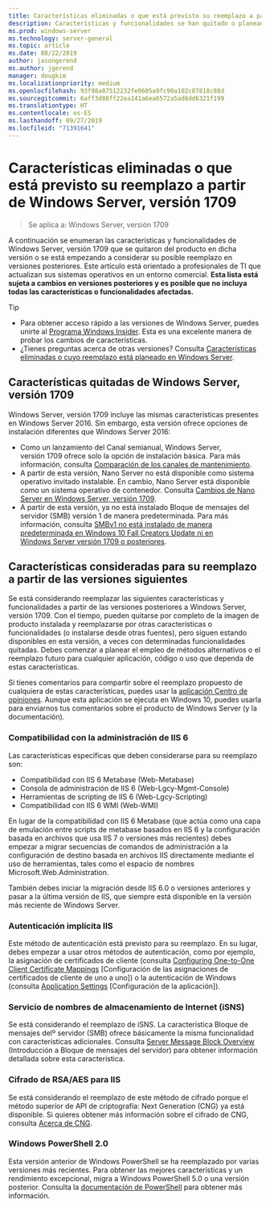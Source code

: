 ```yaml
---
title: Características eliminadas o que está previsto su reemplazo a partir de Windows Server (versión 1709)
description: Características y funcionalidades se han quitado o planeado para su eliminación en las versiones.
ms.prod: windows-server
ms.technology: server-general
ms.topic: article
ms.date: 08/22/2019
author: jasongerend
ms.author: jgerend
manager: dougkim
ms.localizationpriority: medium
ms.openlocfilehash: 93f98a87512232fe0605a9fc90a102c87818c88d
ms.sourcegitcommit: 6aff3d88ff22ea141a6ea6572a5ad8dd6321f199
ms.translationtype: HT
ms.contentlocale: es-ES
ms.lasthandoff: 09/27/2019
ms.locfileid: "71391641"
---
```

# <a name="features-removed-or-planned-for-replacement-starting-with-windows-server-version-1709"></a>Características eliminadas o que está previsto su reemplazo a partir de Windows Server, versión 1709

>Se aplica a: Windows Server, versión 1709

A continuación se enumeran las características y funcionalidades de Windows Server, versión 1709 que se quitaron del producto en dicha versión o se está empezando a considerar su posible reemplazo en versiones posteriores. Este artículo está orientado a profesionales de TI que actualizan sus sistemas operativos en un entorno comercial. **Esta lista está sujeta a cambios en versiones posteriores y es posible que no incluya todas las características o funcionalidades afectadas.** 

> [!TIP]
> - Para obtener acceso rápido a las versiones de Windows Server, puedes unirte al [Programa Windows Insider](https://insider.windows.com). Esta es una excelente manera de probar los cambios de características.
> - ¿Tienes preguntas acerca de otras versiones? Consulta [Características eliminadas o cuyo reemplazo está planeado en Windows Server](../get-started-19/removed-features.md).

## <a name="features-removed-from-windows-server-version-1709"></a>Características quitadas de Windows Server, versión 1709

Windows Server, versión 1709 incluye las mismas características presentes en Windows Server 2016. Sin embargo, esta versión ofrece opciones de instalación diferentes que Windows Server 2016:

- Como un lanzamiento del Canal semianual, Windows Server, versión 1709 ofrece solo la opción de instalación básica. Para más información, consulta [Comparación de los canales de mantenimiento](../get-started-19/servicing-channels-19.md).
- A partir de esta versión, Nano Server no está disponible como sistema operativo invitado instalable. En cambio, Nano Server está disponible como un sistema operativo de contenedor. Consulta [Cambios de Nano Server en Windows Server, versión 1709](nano-in-semi-annual-channel.md).
- A partir de esta versión, ya no está instalado Bloque de mensajes del servidor (SMB) versión 1 de manera predeterminada. Para más información, consulta [SMBv1 no está instalado de manera predeterminada en Windows 10 Fall Creators Update ni en Windows Server versión 1709 o posteriores](https://support.microsoft.com/help/4034314/smbv1-is-not-installed-by-default-in-windows).


## <a name="features-being-considered-for-replacement-starting-with-subsequent-releases"></a>Características consideradas para su reemplazo a partir de las versiones siguientes

Se está considerando reemplazar las siguientes características y funcionalidades a partir de las versiones posteriores a Windows Server, versión 1709. Con el tiempo, pueden quitarse por completo de la imagen de producto instalada y reemplazarse por otras características o funcionalidades (o instalarse desde otras fuentes), pero siguen estando disponibles en esta versión, a veces con determinadas funcionalidades quitadas. Debes comenzar a planear el empleo de métodos alternativos o el reemplazo futuro para cualquier aplicación, código o uso que dependa de estas características.

Si tienes comentarios para compartir sobre el reemplazo propuesto de cualquiera de estas características, puedes usar la [aplicación Centro de opiniones](https://support.microsoft.com/help/4021566/windows-10-send-feedback-to-microsoft-with-feedback-hub-app). Aunque esta aplicación se ejecuta en Windows 10, puedes usarla para enviarnos tus comentarios sobre el producto de Windows Server (y la documentación).

### <a name="iis-6-management-compatibility"></a>Compatibilidad con la administración de IIS 6
Las características específicas que deben considerarse para su reemplazo son:

- Compatibilidad con IIS 6 Metabase (Web-Metabase)
- Consola de administración de IIS 6 (Web-Lgcy-Mgmt-Console)
- Herramientas de scripting de IIS 6 (Web-Lgcy-Scripting)
- Compatibilidad con IIS 6 WMI (Web-WMI)

En lugar de la compatibilidad con IIS 6 Metabase (que actúa como una capa de emulación entre scripts de metabase basados en IIS 6 y la configuración basada en archivos que usa IIS 7 o versiones más recientes) debes empezar a migrar secuencias de comandos de administración a la configuración de destino basada en archivos IIS directamente mediante el uso de herramientas, tales como el espacio de nombres Microsoft.Web.Administration.

También debes iniciar la migración desde IIS 6.0 o versiones anteriores y pasar a la última versión de IIS, que siempre está disponible en la versión más reciente de Windows Server.


### <a name="iis-digest-authentication"></a>Autenticación implícita IIS
Este método de autenticación está previsto para su reemplazo. En su lugar, debes empezar a usar otros métodos de autenticación, como por ejemplo, la asignación de certificados de cliente (consulta [Configuring One-to-One Client Certificate Mappings](https://docs.microsoft.com/iis/manage/configuring-security/configuring-one-to-one-client-certificate-mappings) [Configuración de las asignaciones de certificados de cliente de uno a uno]) o la autenticación de Windows (consulta [Application Settings](https://docs.microsoft.com/iis-administration/configuration/appsettings.json) [Configuración de la aplicación]).

### <a name="internet-storage-name-service-isns"></a>Servicio de nombres de almacenamiento de Internet (iSNS)
Se está considerando el reemplazo de iSNS. La característica Bloque de mensajes delº servidor (SMB) ofrece básicamente la misma funcionalidad con características adicionales. Consulta [Server Message Block Overview](https://technet.microsoft.com/library/hh831795(v=ws.11).aspx) (Introducción a Bloque de mensajes del servidor) para obtener información detallada sobre esta característica.

### <a name="rsaaes-encryption-for-iis"></a>Cifrado de RSA/AES para IIS 
Se está considerando el reemplazo de este método de cifrado porque el método superior de API de criptografía: Next Generation (CNG) ya está disponible. Si quieres obtener más información sobre el cifrado de CNG, consulta [Acerca de CNG](https://msdn.microsoft.com/library/windows/desktop/aa375276(v=vs.85).aspx).

### <a name="windows-powershell-20"></a>Windows PowerShell 2.0
Esta versión anterior de Windows PowerShell se ha reemplazado por varias versiones más recientes. Para obtener las mejores características y un rendimiento excepcional, migra a Windows PowerShell 5.0 o una versión posterior. Consulta la [documentación de PowerShell](https://docs.microsoft.com/powershell/index?view=powershell-5.1) para obtener más información.

